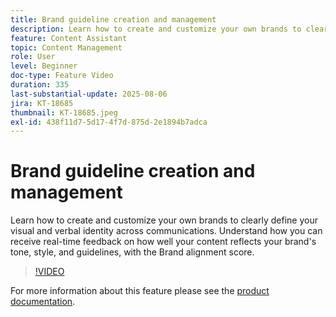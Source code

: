 ```yaml
---
title: Brand guideline creation and management
description: Learn how to create and customize your own brands to clearly define your visual and verbal identity across communications. Understand how you can receive real-time feedback on how well your content reflects your brand's tone, style, and guidelines, with the Brand alignment score.
feature: Content Assistant
topic: Content Management
role: User
level: Beginner
doc-type: Feature Video
duration: 335
last-substantial-update: 2025-08-06
jira: KT-18685
thumbnail: KT-18685.jpeg
exl-id: 438f11d7-5d17-4f7d-875d-2e1894b7adca
---
```

# Brand guideline creation and management

Learn how to create and customize your own brands to clearly define your visual and verbal identity across communications. Understand how you can receive real-time feedback on how well your content reflects your brand's tone, style, and guidelines, with the Brand alignment score.

>[!VIDEO](https://video.tv.adobe.com/v/3470544/?learn=on&enablevpops)

For more information about this feature please see the [product documentation](https://experienceleague.adobe.com/en/docs/journey-optimizer/using/content-management/ai-assistant/brands/brands).
